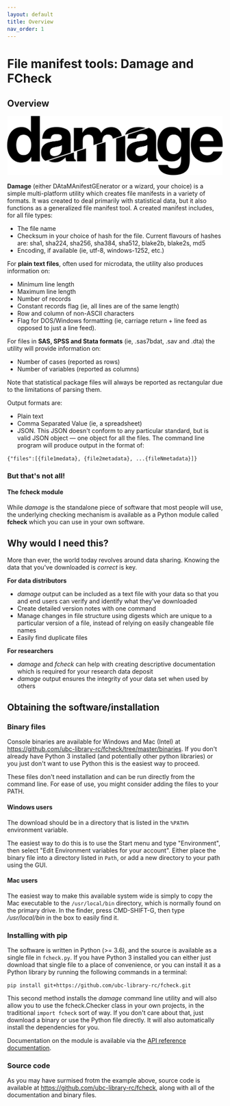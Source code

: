```yaml
---
layout: default
title: Overview 
nav_order: 1
---
```


# File manifest tools: Damage and FCheck

## Overview

![Damage logo](images/damage.svg)

**Damage** (either DAtaMAnifestGEnerator or a wizard, your choice) is a simple multi-platform utility which creates file manifests in a variety of formats. It was created to deal primarily with statistical data, but it also functions as a generalized file manifest tool. A created manifest includes, for all file types:

* The file name
* Checksum in your choice of hash for the file. Current flavours of hashes are: sha1, sha224, sha256, sha384, sha512, blake2b, blake2s, md5 
* Encoding, if available (ie, utf-8, windows-1252, etc.)

For **plain text files**, often used for microdata, the utility also produces information on:

* Minimum line length
* Maximum line length
* Number of records
* Constant records flag (ie, all lines are of the same length)
* Row and column of non-ASCII characters
* Flag for DOS/Windows formatting (ie, carriage return + line feed as opposed to just a line feed).

For files in **SAS, SPSS and Stata formats** (ie, .sas7bdat, .sav and .dta) the utility will provide information on:

* Number of cases (reported as rows)
* Number of variables (reported as columns)

Note that statistical package files will always be reported as rectangular due to the limitations of parsing them.

Output formats are:

* Plain text
* Comma Separated Value (ie, a spreadsheet)
* JSON. This JSON doesn't conform to any particular standard, but is valid JSON object — one object for all the files. The command line program will produce output in the format of:

```
{"files":[{file1medata}, {file2metadata}, ...{fileNmetadata}]}
```

### But that's not all!

#### The fcheck module

While *damage* is the standalone piece of software that most people will use, the underlying checking mechanism is available as a Python module called **fcheck** which you can use in your own software.

## Why would I need this?

More than ever, the world today revolves around data sharing. Knowing the data that you've downloaded is *correct* is key.

**For data distributors**

* _damage_ output can be included as a text file with your data so that you and end users can verify and identify what they've downloaded
* Create detailed version notes with one command
* Manage changes in file structure using digests which are unique to a particular version of a file, instead of relying on easily changeable file names
* Easily find duplicate files

**For researchers**

* _damage_ and _fcheck_ can help with creating descriptive documentation which is required for your research data deposit
* _damage_ output ensures the integrity of your data set when used by others
 
## Obtaining the software/installation

### Binary files 

Console binaries are available for Windows and Mac (Intel) at <https://github.com/ubc-library-rc/fcheck/tree/master/binaries>. If you don't already have Python 3 installed (and potentially other python libraries) or you just don't want to use Python this is the easiest way to proceed.

These files don't need installation and can be run directly from the command line. For ease of use, you might consider adding the files to your PATH.

#### Windows users

The download should be in a directory that is listed in the `%PATH%` environment variable. 

The easiest way to do this is to use the Start menu and type "Environment", then select "Edit Environment variables for your account". Either place the binary file into a directory listed in `Path`, or add a new directory to your path using the GUI.

#### Mac users

The easiest way to make this available system wide is simply to copy the Mac executable to the `/usr/local/bin` directory, which is normally found on the primary drive. In the finder, press CMD-SHIFT-G, then type */usr/local/bin* in the box to easily find it.
 
### Installing with pip 

The software is written in Python (>= 3.6), and the source is available as a single file in `fcheck.py`. If you have Python 3 installed you can either just download that single file to a place of convenience, or you can install it as a Python library by running the following commands in a terminal:

```
pip install git+https://github.com/ubc-library-rc/fcheck.git
```

This second method installs the *damage* command line utility and will also allow you to use the fcheck.Checker class in your own projects, in the traditional `import fcheck` sort of way. If you don't care about that, just download a binary or use the Python file directly. It will also automatically install the dependencies for you.

Documentation on the module is available via the [API reference documentation](api_reference.md).

### Source code

As you may have surmised frotm the example above, source code is available at <https://github.com/ubc-library-rc/fcheck>, along with all of the documentation and binary files.
